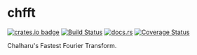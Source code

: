 # chfft

[![crates.io badge](https://img.shields.io/crates/v/chfft.svg)](https://crates.io/crates/chfft)
[![Build Status](https://travis-ci.org/chalharu/chfft.svg?branch=master)](https://travis-ci.org/chalharu/chfft)
[![docs.rs](https://docs.rs/chfft/badge.svg)](https://docs.rs/chfft)
[![Coverage Status](https://coveralls.io/repos/github/chalharu/chfft/badge.svg?branch=develop)](https://coveralls.io/github/chalharu/chfft)

Chalharu's Fastest Fourier Transform.
